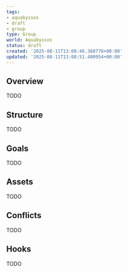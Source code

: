 ```yaml
---
tags:
- aquabyssos
- draft
- group
type: Group
world: Aquabyssos
status: draft
created: '2025-08-11T13:08:46.368778+00:00'
updated: '2025-08-11T13:08:51.400954+00:00'
---
```



## Overview

TODO
## Structure

TODO
## Goals

TODO
## Assets

TODO
## Conflicts

TODO
## Hooks

TODO
